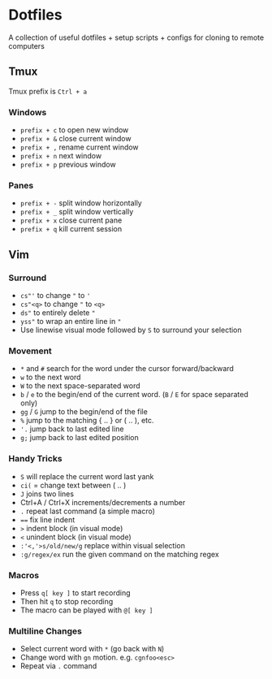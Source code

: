 # Dotfiles

A collection of useful dotfiles + setup scripts + configs for cloning to remote computers

## Tmux

Tmux prefix is `Ctrl + a`

### Windows

 * `prefix + c` to open new window
 * `prefix + &` close current window
 * `prefix + ,` rename current window
 * `prefix + n` next window
 * `prefix + p` previous window

### Panes

 * `prefix + -` split window horizontally
 * `prefix + _` split window vertically
 * `prefix + x` close current pane
 * `prefix + q` kill current session


## Vim

### Surround

 * `cs"'` to change `"` to `'`
 * `cs"<q>` to change `"` to `<q>`
 * `ds"` to entirely delete  `"`
 * `yss"` to wrap an entire line in `"`
 * Use linewise visual mode followed by `S` to surround your selection

### Movement

 * `*` and  `#` search for the word under the cursor forward/backward
 * `w` to the next word
 * `W` to the next space-separated word
 * `b` / `e` to the begin/end of the current word. (`B` / `E` for space separated only)
 * `gg` / `G` jump to the begin/end of the file
 * `%` jump to the matching { .. } or ( .. ), etc.
 * `'.` jump back to last edited line
 * `g;` jump back to last edited position

### Handy Tricks

 * `S` will replace the current word last yank
 * `ci(` = change text between ( .. )
 * `J` joins two lines
 * Ctrl+A / Ctrl+X increments/decrements a number
 * `.` repeat last command (a simple macro)
 * `==` fix line indent
 * `>` indent block (in visual mode)
 * `<` unindent block (in visual mode)
 * `:'<,'>s/old/new/g` replace within visual selection
 * `:g/regex/ex` run the given command on the matching regex

### Macros

 * Press `q[ key ]` to start recording
 * Then hit `q` to stop recording
 * The macro can be played with `@[ key ]`

### Multiline Changes

 * Select current word with `*` (go back with `N`)
 * Change word with `gn` motion. e.g. `cgnfoo<esc>`
 * Repeat via `.` command
